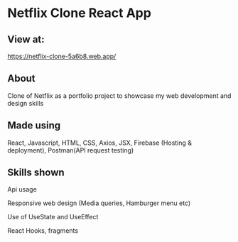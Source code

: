 # Netflix Clone React App

## View at:
https://netflix-clone-5a6b8.web.app/

##  About
Clone of Netflix as a portfolio project to showcase my web development and design skills 

## Made using
React, Javascript, HTML, CSS, Axios, JSX, Firebase (Hosting & deployment), Postman(API request testing)

## Skills shown
Api usage

Responsive web design (Media queries, Hamburger menu etc)

Use of UseState and UseEffect

React Hooks, fragments


